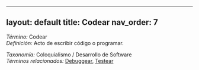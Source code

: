 
---
layout: default
title: Codear
nav_order: 7
---

*Término:* Codear  
*Definición:* Acto de escribir código o programar.

*Taxonomía:* Coloquialismo / Desarrollo de Software  
*Términos relacionados:* [Debuggear](https://maleniski.github.io/diccionario-angl-tec-mx/docs/alfabeticamente/D/debuggear/), [Testear](https://maleniski.github.io/diccionario-angl-tec-mx/docs/alfabeticamente/T/testear/)
